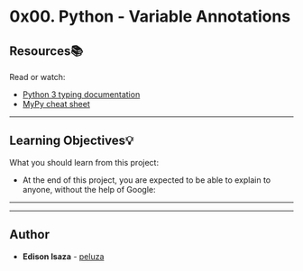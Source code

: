 # 0x00. Python - Variable Annotations

## Resources:books:
Read or watch:
* [Python 3 typing documentation](https://intranet.hbtn.io/rltoken/AgrgHs3ohrFJnT3Eece1UQ)
* [MyPy cheat sheet](https://intranet.hbtn.io/rltoken/iEWC38l9R9216w1Y-x8pMg)

---
## Learning Objectives:bulb:
What you should learn from this project:
* At the end of this project, you are expected to be able to explain to anyone, without the help of Google:

---
---

## Author
* **Edison Isaza** - [peluza](https://github.com/peluza)
